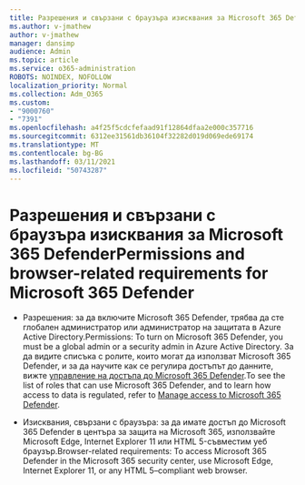 ```yaml
---
title: Разрешения и свързани с браузъра изисквания за Microsoft 365 Defender
ms.author: v-jmathew
author: v-jmathew
manager: dansimp
audience: Admin
ms.topic: article
ms.service: o365-administration
ROBOTS: NOINDEX, NOFOLLOW
localization_priority: Normal
ms.collection: Adm_O365
ms.custom:
- "9000760"
- "7391"
ms.openlocfilehash: a4f25f5cdcfefaad91f12864dfaa2e000c357716
ms.sourcegitcommit: 6312ee31561db36104f32282d019d069ede69174
ms.translationtype: MT
ms.contentlocale: bg-BG
ms.lasthandoff: 03/11/2021
ms.locfileid: "50743287"
---
```

# <a name="permissions-and-browser-related-requirements-for-microsoft-365-defender"></a><span data-ttu-id="0c9d8-102">Разрешения и свързани с браузъра изисквания за Microsoft 365 Defender</span><span class="sxs-lookup"><span data-stu-id="0c9d8-102">Permissions and browser-related requirements for Microsoft 365 Defender</span></span>

- <span data-ttu-id="0c9d8-103">Разрешения: за да включите Microsoft 365 Defender, трябва да сте глобален администратор или администратор на защитата в Azure Active Directory.</span><span class="sxs-lookup"><span data-stu-id="0c9d8-103">Permissions: To turn on Microsoft 365 Defender, you must be a global admin or a security admin in Azure Active Directory.</span></span> <span data-ttu-id="0c9d8-104">За да видите списъка с ролите, които могат да използват Microsoft 365 Defender, и за да научите как се регулира достъпът до данните, вижте [управление на достъпа до Microsoft 365 Defender](https://go.microsoft.com/fwlink/?linkid=2143626).</span><span class="sxs-lookup"><span data-stu-id="0c9d8-104">To see the list of roles that can use Microsoft 365 Defender, and to learn how access to data is regulated, refer to [Manage access to Microsoft 365 Defender](https://go.microsoft.com/fwlink/?linkid=2143626).</span></span>

- <span data-ttu-id="0c9d8-105">Изисквания, свързани с браузъра: за да имате достъп до Microsoft 365 Defender в центъра за защита на Microsoft 365, използвайте Microsoft Edge, Internet Explorer 11 или HTML 5-съвместим уеб браузър.</span><span class="sxs-lookup"><span data-stu-id="0c9d8-105">Browser-related requirements: To access Microsoft 365 Defender in the Microsoft 365 security center, use Microsoft Edge, Internet Explorer 11, or any HTML 5–compliant web browser.</span></span>
